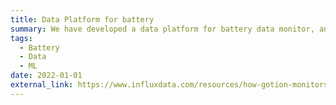 ```yaml
---
title: Data Platform for battery
summary: We have developed a data platform for battery data monitor, analyzing and machine learning alogrithm.  
tags:
  - Battery
  - Data
  - ML
date: 2022-01-01
external_link: https://www.influxdata.com/resources/how-gotion-monitors-its-ev-battery-solution-with-influxdb-grafana-and-aws/
---
```

